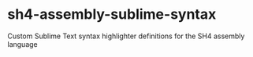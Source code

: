# sh4-assembly-sublime-syntax
Custom Sublime Text syntax highlighter definitions for the SH4 assembly language
